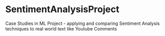 # SentimentAnalysisProject
Case Studies in ML Project - applying and comparing Sentiment Analysis techniques to real world text like Youtube Comments

